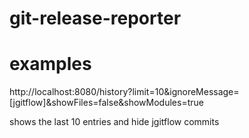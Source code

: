 # git-release-reporter

# examples

 http://localhost:8080/history?limit=10&ignoreMessage=[jgitflow]&showFiles=false&showModules=true

shows the last 10 entries and hide jgitflow commits
